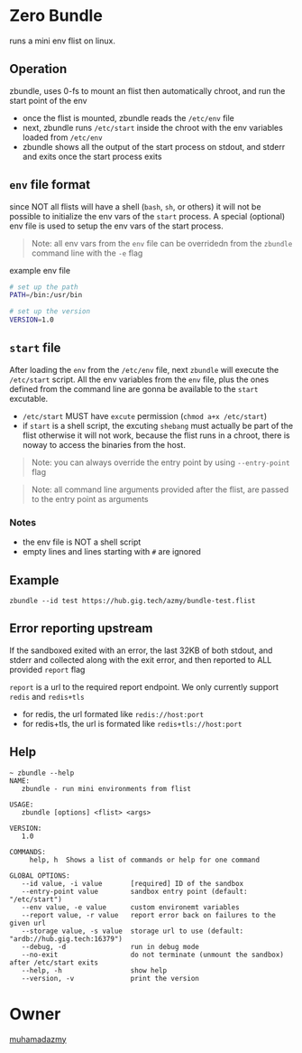 # Zero Bundle
runs a mini env flist on linux.

## Operation
zbundle, uses 0-fs to mount an flist then automatically chroot, and run the start point of the env
- once the flist is mounted, zbundle reads the `/etc/env` file
- next, zbundle runs `/etc/start` inside the chroot with the env variables loaded from `/etc/env`
- zbundle shows all the output of the start process on stdout, and stderr and exits once the start process exits

## `env` file format
since NOT all flists will have a shell (`bash`, `sh`, or others) it will not be possible to initialize the
env vars of the `start` process. A special (optional) env file is used to setup the env vars of the start process.

> Note: all env vars from the `env` file can be overridedn from the `zbundle` command line with the `-e` flag

example env file
```bash
# set up the path
PATH=/bin:/usr/bin

# set up the version
VERSION=1.0
```

## `start` file
After loading the `env` from the `/etc/env` file, next `zbundle` will execute the `/etc/start` script.
All the env variables from the `env` file, plus the ones defined from the command line are gonna be available
to the `start` excutable.

- `/etc/start` MUST have `excute` permission (`chmod a+x /etc/start`)
- if `start` is a shell script, the excuting `shebang` must actually be part of the flist otherwise it will not work, because the flist
runs in a chroot, there is noway to access the binaries from the host.

>Note: you can always override the entry point by using `--entry-point` flag

>Note: all command line arguments provided after the flist, are passed to the entry point as arguments

### Notes
- the env file is NOT a shell script
- empty lines and lines starting with `#` are ignored

## Example
```
zbundle --id test https://hub.gig.tech/azmy/bundle-test.flist
```

## Error reporting upstream
If the sandboxed exited with an error, the last 32KB of both stdout, and stderr and collected
along with the exit error, and then reported to ALL provided `report` flag

`report` is a url to the required report endpoint. We only currently support `redis` and `redis+tls`

- for redis, the url formated like `redis://host:port`
- for redis+tls, the url is formated like `redis+tls://host:port`

## Help

```
~ zbundle --help
NAME:
   zbundle - run mini environments from flist

USAGE:
   zbundle [options] <flist> <args>

VERSION:
   1.0

COMMANDS:
     help, h  Shows a list of commands or help for one command

GLOBAL OPTIONS:
   --id value, -i value       [required] ID of the sandbox
   --entry-point value        sandbox entry point (default: "/etc/start")
   --env value, -e value      custom environemt variables
   --report value, -r value   report error back on failures to the given url
   --storage value, -s value  storage url to use (default: "ardb://hub.gig.tech:16379")
   --debug, -d                run in debug mode
   --no-exit                  do not terminate (unmount the sandbox) after /etc/start exits
   --help, -h                 show help
   --version, -v              print the version
```

# Owner
[muhamadazmy](https://github.com/muhamadazmy)

